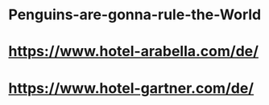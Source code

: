 # Penguins-are-gonna-rule-the-World
# https://www.hotel-arabella.com/de/
# https://www.hotel-gartner.com/de/
